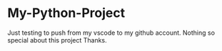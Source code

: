 # My-Python-Project
Just testing to push from my vscode to my github account. Nothing so special about this project
Thanks.
